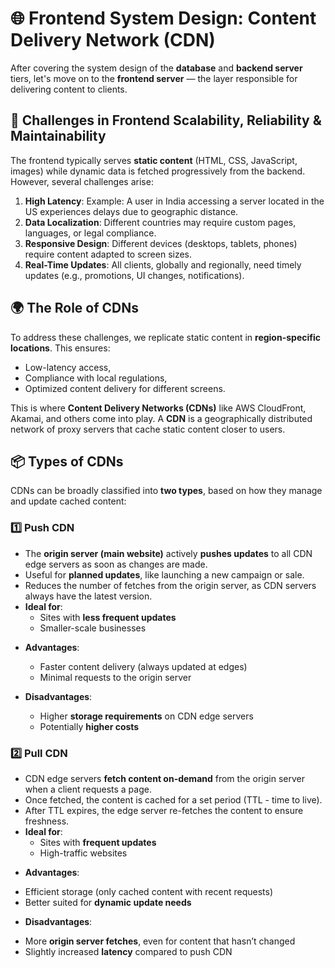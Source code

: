 # 🌐 **Frontend System Design: Content Delivery Network (CDN)**
After covering the system design of the **database** and **backend server** tiers, let's move on to the **frontend server** — the layer responsible for delivering content to clients.

## 🚧 **Challenges in Frontend Scalability, Reliability & Maintainability**
The frontend typically serves **static content** (HTML, CSS, JavaScript, images) while dynamic data is fetched progressively from the backend. However, several challenges arise:
1. **High Latency**: Example: A user in India accessing a server located in the US experiences delays due to geographic distance.
2. **Data Localization**: Different countries may require custom pages, languages, or legal compliance.
3. **Responsive Design**: Different devices (desktops, tablets, phones) require content adapted to screen sizes.
4. **Real-Time Updates**: All clients, globally and regionally, need timely updates (e.g., promotions, UI changes, notifications).

## 🌍 **The Role of CDNs**
To address these challenges, we replicate static content in **region-specific locations**. This ensures:
- Low-latency access,
- Compliance with local regulations,
- Optimized content delivery for different screens.

This is where **Content Delivery Networks (CDNs)** like AWS CloudFront, Akamai, and others come into play. A **CDN** is a geographically distributed network of proxy servers that cache static content closer to users.

## 📦 **Types of CDNs**
CDNs can be broadly classified into **two types**, based on how they manage and update cached content:

### **1️⃣ Push CDN**
* The **origin server (main website)** actively **pushes updates** to all CDN edge servers as soon as changes are made.
* Useful for **planned updates**, like launching a new campaign or sale.
* Reduces the number of fetches from the origin server, as CDN servers always have the latest version.
* **Ideal for**:
  * Sites with **less frequent updates**
  * Smaller-scale businesses
- **Advantages**:
  * Faster content delivery (always updated at edges)
  * Minimal requests to the origin server

- **Disadvantages**:
  * Higher **storage requirements** on CDN edge servers
  * Potentially **higher costs**

### **2️⃣ Pull CDN**
* CDN edge servers **fetch content on-demand** from the origin server when a client requests a page.
* Once fetched, the content is cached for a set period (TTL - time to live).
* After TTL expires, the edge server re-fetches the content to ensure freshness.
* **Ideal for**:
  * Sites with **frequent updates**
  * High-traffic websites
- **Advantages**:
* Efficient storage (only cached content with recent requests)
* Better suited for **dynamic update needs**
- **Disadvantages**:
* More **origin server fetches**, even for content that hasn’t changed
* Slightly increased **latency** compared to push CDN

